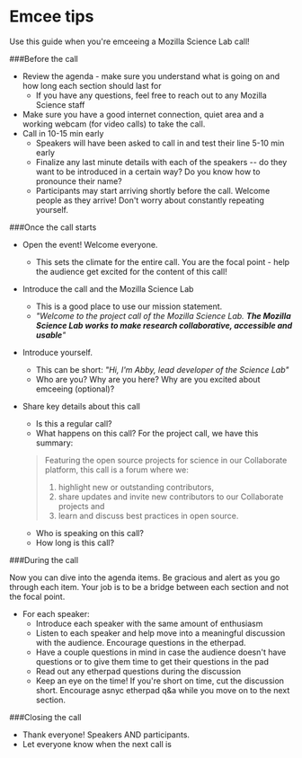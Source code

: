 # Emcee tips

Use this guide when you're emceeing a Mozilla Science Lab call!

###Before the call
* Review the agenda - make sure you understand what is going on and how long each section should last for
  * If you have any questions, feel free to reach out to any Mozilla Science staff
* Make sure you have a good internet connection, quiet area and a working webcam (for video calls) to take the call.
* Call in 10-15 min early
  * Speakers will have been asked to call in and test their line 5-10 min early
  * Finalize any last minute details with each of the speakers -- do they want to be introduced in a certain way? Do you know how to pronounce their name?
  * Participants may start arriving shortly before the call. Welcome people as they arrive! Don't worry about constantly repeating yourself.

###Once the call starts
* Open the event! Welcome everyone.
  * This sets the climate for the entire call. You are the focal point - help the audience get excited for the content of this call!
* Introduce the call and the Mozilla Science Lab
  * This is a good place to use our mission statement.
  * *"Welcome to the project call of the Mozilla Science Lab. __The Mozilla Science Lab works to make research collaborative, accessible and usable__"*
* Introduce yourself.
  * This can be short: *"Hi, I'm Abby, lead developer of the Science Lab"*
  * Who are you? Why are you here? Why are you excited about emceeing (optional)?
* Share key details about this call
  * Is this a regular call?
  * What happens on this call? For the project call, we have this summary:


  > Featuring the open source projects for science in our Collaborate platform, this call is a forum where we:
  >    1. highlight new or outstanding contributors,
  >    2. share updates and invite new contributors to our Collaborate projects and
  >    3. learn and discuss best practices in open source.

  * Who is speaking on this call?
  * How long is this call?

###During the call

Now you can dive into the agenda items. Be gracious and alert as you go through each item. Your job is to be a bridge between each section and not the focal point.

* For each speaker:
  * Introduce each speaker with the same amount of enthusiasm
  * Listen to each speaker and help move into a meaningful discussion with the audience. Encourage questions in the etherpad.
  * Have a couple questions in mind in case the audience doesn't have questions or to give them time to get their questions in the pad
  * Read out any etherpad questions during the discussion
  * Keep an eye on the time! If you're short on time, cut the discussion short. Encourage asnyc etherpad q&a while you move on to the next section.

###Closing the call

* Thank everyone! Speakers AND participants.
* Let everyone know when the next call is
